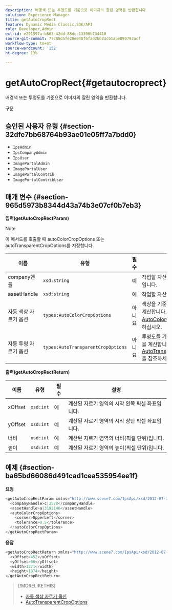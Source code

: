 ```yaml
---
description: 배경색 또는 투명도를 기준으로 이미지의 잘린 영역을 반환합니다.
solution: Experience Manager
title: getAutoCropRect
feature: Dynamic Media Classic,SDK/API
role: Developer,Admin
exl-id: e291597a-b863-42dd-88dc-13398b734410
source-git-commit: 77c88d5fe20e048f6fad2bb23cb1abe090793acf
workflow-type: tm+mt
source-wordcount: '152'
ht-degree: 13%

---
```


# getAutoCropRect{#getautocroprect}

배경색 또는 투명도를 기준으로 이미지의 잘린 영역을 반환합니다.

구문

## 승인된 사용자 유형 {#section-32dfe7bb68764b93ae01e05ff7a7bdd0}

* `IpsAdmin`
* `IpsCompanyAdmin`
* `IpsUser`
* `ImagePortalAdmin`
* `ImagePortalUser`
* `ImagePortalContrib`
* `ImagePortalContribUser`

## 매개 변수 {#section-965d5973b8344d43a74b3e07cf0b7eb3}

**입력(getAutoCropRectParam)**

>[!NOTE]
>
>이 메서드를 호출할 때 autoColorCropOptions 또는 autoTransparentCropOptions를 지정합니다.

| 이름 | 유형 | 필수 | 설명 |
|---|---|---|---|
| company핸들 | `xsd:string` | 예 | 작업할 자산이 있는 회사의 핸들입니다. |
| assetHandle | `xsd:string` | 예 | 작업할 자산의 핸들입니다. |
| 자동 색상 자르기 옵션 | `types:AutoColorCropOptions` | 아니요 | 색상을 기준으로 자르기 사각형을 계산합니다. [AutoColorCropOptions](../../../types/c-data-types/r-auto-color-crop-options.md#reference-976c3a1f8e47473cae016a4e9e09e4a6)을 참조하십시오. |
| 자동 투명 자르기 옵션 | `types:AutoTransparentCropOptions` | 아니요 | 투명도를 기반으로 자르기 사각형을 계산합니다. [AutoTransparentCropOptions](../../../types/c-data-types/r-auto-transparent-crop-options.md#reference-f4460b3bdf814f4c85e4f097ea4e6e2b)을 참조하세요. |

**출력(getAutoCropRectReturn)**

| 이름 | 유형 | 필수 | 설명 |
|---|---|---|---|
| xOffset | `xsd:int` | 예 | 계산된 자르기 영역의 시작 왼쪽 픽셀 좌표입니다. |
| yOffset | `xsd:int` | 예 | 계산된 자르기 영역의 시작 상단 픽셀 좌표입니다. |
| 너비 | `xsd:int` | 예 | 계산된 자르기 영역의 너비(픽셀 단위)입니다. |
| 높이 | `xsd:int` | 예 | 계산된 자르기 영역의 높이(픽셀 단위)입니다. |

## 예제 {#section-ba65bd66086d491cad1cea535954ee1f}

**요청**

```java
<getAutoCropRectParam xmlns="http://www.scene7.com/IpsApi/xsd/2012-07-31-beta">
  <companyHandle>c|3578</companyHandle>
  <assetHandle>a|3192146</assetHandle>
  <autoColorCropOptions>
    <corner>UpperLeft</corner>
    <tolerance>0.5</tolerance>
  </autoColorCropOptions>
</getAutoCropRectParam>
```

**응답**

```java
<getAutoCropRectReturn xmlns="http://www.scene7.com/IpsApi/xsd/2012-07-31-beta">
  <xOffset>452</xOffset>
  <yOffset>66</yOffset>
  <width>1271</width>
  <height>1874</height>
</getAutoCropRectReturn>
```

>[!MORELIKETHIS]
>
>* [자동 색상 자르기 옵션](../../../types/c-data-types/r-auto-color-crop-options.md#reference-976c3a1f8e47473cae016a4e9e09e4a6)
>* [AutoTransparentCropOptions](../../../types/c-data-types/r-auto-transparent-crop-options.md#reference-f4460b3bdf814f4c85e4f097ea4e6e2b)
